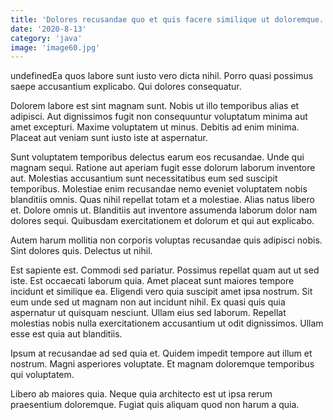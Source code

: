 ```yaml
---
title: 'Dolores recusandae quo et quis facere similique ut doloremque.'
date: '2020-8-13'
category: 'java'
image: 'image60.jpg'
---
```


undefinedEa quos labore sunt iusto vero dicta nihil. Porro quasi possimus saepe accusantium explicabo. Qui dolores consequatur.
 Dolorem labore est sint magnam sunt. Nobis ut illo temporibus alias et adipisci. Aut dignissimos fugit non consequuntur voluptatum minima aut amet excepturi. Maxime voluptatem ut minus. Debitis ad enim minima. Placeat aut veniam sunt iusto iste at aspernatur.
 Sunt voluptatem temporibus delectus earum eos recusandae. Unde qui magnam sequi. Ratione aut aperiam fugit esse dolorum laborum inventore aut. Molestias accusantium sunt necessitatibus eum sed suscipit temporibus.
Molestiae enim recusandae nemo eveniet voluptatem nobis blanditiis omnis. Quas nihil repellat totam et a molestiae. Alias natus libero et. Dolore omnis ut. Blanditiis aut inventore assumenda laborum dolor nam dolores sequi. Quibusdam exercitationem et dolorum et qui aut explicabo.
 Autem harum mollitia non corporis voluptas recusandae quis adipisci nobis. Sint dolores quis. Delectus ut nihil.
 Est sapiente est. Commodi sed pariatur. Possimus repellat quam aut ut sed iste. Est occaecati laborum quia. Amet placeat sunt maiores tempore incidunt et similique ea.
Eligendi vero quia suscipit amet ipsa nostrum. Sit eum unde sed ut magnam non aut incidunt nihil. Ex quasi quis quia aspernatur ut quisquam nesciunt. Ullam eius sed laborum. Repellat molestias nobis nulla exercitationem accusantium ut odit dignissimos. Ullam esse est quia aut blanditiis.
 Ipsum at recusandae ad sed quia et. Quidem impedit tempore aut illum et nostrum. Magni asperiores voluptate. Et magnam doloremque temporibus qui voluptatem.
 Libero ab maiores quia. Neque quia architecto est ut ipsa rerum praesentium doloremque. Fugiat quis aliquam quod non harum a quia.

